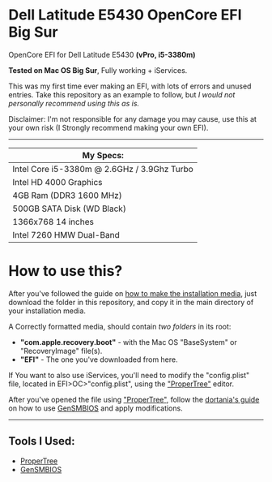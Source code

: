 
# Dell Latitude E5430 OpenCore EFI Big Sur
OpenCore EFI for Dell Latitude E5430 **(vPro, i5-3380m)**

**Tested on Mac OS Big Sur**, Fully working + iServices.

This was my first time ever making an EFI, with lots of errors and unused entries.
Take this repository as an example to follow, but *I would not personally recommend using this as is.*

Disclaimer: I'm not responsible for any damage you may cause, use this at your own risk (I Strongly recommend making your own EFI).

---

| My Specs:                                      |
|---------------------------------------------|
| Intel Core i5-3380m @ 2.6GHz / 3.9Ghz Turbo | 
| Intel HD 4000 Graphics                      |
| 4GB Ram (DDR3 1600 MHz)                     |
| 500GB SATA Disk (WD Black)                  |
| 1366x768 14 inches                          |
| Intel 7260 HMW Dual-Band                    |


# How to use this?

After you've followed the guide on [how to make the installation media](https://dortania.github.io/OpenCore-Install-Guide/installer-guide/), just download the folder in this repository, and copy it in the main directory of your installation media.

A Correctly formatted media, should contain *two folders* in its root:
- **"com.apple.recovery.boot"** - with the Mac OS "BaseSystem" or "RecoveryImage" file(s).
- **"EFI"** - The one you've downloaded from here.

If You want to also use iServices, you'll need to modify the "config.plist" file, located in EFI>OC>"config.plist", using the ["ProperTree"](https://github.com/corpnewt/ProperTree) editor.

After you've opened the file using ["ProperTree"](https://github.com/corpnewt/ProperTree), follow the  [dortania's guide](https://dortania.github.io/OpenCore-Install-Guide/config-laptop.plist/ivy-bridge.html#platforminfo) on how to use [GenSMBIOS](https://github.com/corpnewt/GenSMBIOS) and apply modifications.
___




## Tools I Used:
- [ProperTree](https://github.com/corpnewt/ProperTree)
- [GenSMBIOS](https://github.com/corpnewt/GenSMBIOS)
